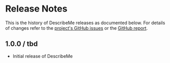# Release Notes

This is the history of DescribeMe releases as documented below.
For details of changes refer to the [project's GitHub issues][github-issues] or
the [GitHub report][github-report].


[github-issues]: <https://github.com/mmichaelis/describeme/issues?state=closed> "Closed DescribeMe Issues"
[github-report]: <github-report.html>

## 1.0.0 / tbd

* Initial release of DescribeMe

[describme-issues-100]: https://github.com/mmichaelis/describeme/issues?milestone=1&amp;state=closed
